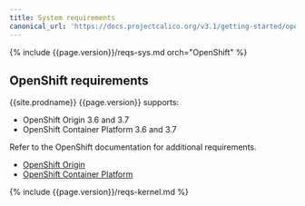 ```yaml
---
title: System requirements
canonical_url: 'https://docs.projectcalico.org/v3.1/getting-started/openshift/requirements'
---
```


{% include {{page.version}}/reqs-sys.md orch="OpenShift" %}

## OpenShift requirements

{{site.prodname}} {{page.version}} supports:

- OpenShift Origin 3.6 and 3.7
- OpenShift Container Platform 3.6 and 3.7

Refer to the OpenShift documentation for additional requirements.

- [OpenShift Origin](https://docs.openshift.org/latest/install_config/install/prerequisites.html)
- [OpenShift Container Platform](https://docs.openshift.com/container-platform/latest/install_config/install/prerequisites.html)

{% include {{page.version}}/reqs-kernel.md %}